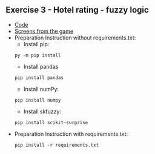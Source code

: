 ## Exercise 3 - Hotel rating - fuzzy logic
* [Code](https://github.com/kwkna/NAI_codingames/blob/master/LAB4/main.py)
* [Screens from the game](https://github.com/kwkna/NAI_codingames/blob/master/LAB4/screens)
* Preparation Instruction without requirements.txt:
    * Install pip:
    ```
    py -m pip install
    ```
    * Install pandas
    ```
    pip install pandas
    ```
    * Install numPy:
    ```
    pip install numpy
    ```
    * Install skfuzzy:
    ```
    pip install scikit-surprise
    ```
 * Preparation Instruction with requirements.txt:
    ```
    pip install -r requirements.txt
    ```